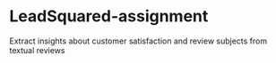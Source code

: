 # LeadSquared-assignment
Extract insights about customer satisfaction and review subjects from textual reviews
